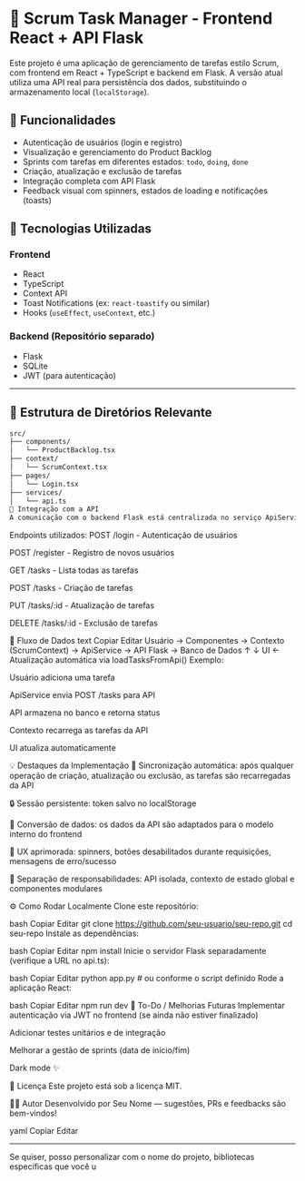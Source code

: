 # 🧠 Scrum Task Manager - Frontend React + API Flask

Este projeto é uma aplicação de gerenciamento de tarefas estilo Scrum, com frontend em React + TypeScript e backend em Flask. A versão atual utiliza uma API real para persistência dos dados, substituindo o armazenamento local (`localStorage`).

## 🚀 Funcionalidades

- Autenticação de usuários (login e registro)
- Visualização e gerenciamento do Product Backlog
- Sprints com tarefas em diferentes estados: `todo`, `doing`, `done`
- Criação, atualização e exclusão de tarefas
- Integração completa com API Flask
- Feedback visual com spinners, estados de loading e notificações (toasts)

## 🧩 Tecnologias Utilizadas

### Frontend
- React
- TypeScript
- Context API
- Toast Notifications (ex: `react-toastify` ou similar)
- Hooks (`useEffect`, `useContext`, etc.)

### Backend (Repositório separado)
- Flask
- SQLite
- JWT (para autenticação)

---

## 📁 Estrutura de Diretórios Relevante

```bash
src/
├── components/
│   └── ProductBacklog.tsx
├── context/
│   └── ScrumContext.tsx
├── pages/
│   └── Login.tsx
├── services/
│   └── api.ts
🔗 Integração com a API
A comunicação com o backend Flask está centralizada no serviço ApiService.
```
Endpoints utilizados:
POST /login - Autenticação de usuários

POST /register - Registro de novos usuários

GET /tasks - Lista todas as tarefas

POST /tasks - Criação de tarefas

PUT /tasks/:id - Atualização de tarefas

DELETE /tasks/:id - Exclusão de tarefas

🔄 Fluxo de Dados
text
Copiar
Editar
Usuário → Componentes → Contexto (ScrumContext) → ApiService → API Flask → Banco de Dados
             ↑                       ↓
            UI ← Atualização automática via loadTasksFromApi()
Exemplo:

Usuário adiciona uma tarefa

ApiService envia POST /tasks para API

API armazena no banco e retorna status

Contexto recarrega as tarefas da API

UI atualiza automaticamente

💡 Destaques da Implementação
🔄 Sincronização automática: após qualquer operação de criação, atualização ou exclusão, as tarefas são recarregadas da API

🔒 Sessão persistente: token salvo no localStorage

🔁 Conversão de dados: os dados da API são adaptados para o modelo interno do frontend

🎯 UX aprimorada: spinners, botões desabilitados durante requisições, mensagens de erro/sucesso

🧼 Separação de responsabilidades: API isolada, contexto de estado global e componentes modulares

⚙️ Como Rodar Localmente
Clone este repositório:

bash
Copiar
Editar
git clone https://github.com/seu-usuario/seu-repo.git
cd seu-repo
Instale as dependências:

bash
Copiar
Editar
npm install
Inicie o servidor Flask separadamente (verifique a URL no api.ts):

bash
Copiar
Editar
python app.py  # ou conforme o script definido
Rode a aplicação React:

bash
Copiar
Editar
npm run dev
🧪 To-Do / Melhorias Futuras
Implementar autenticação via JWT no frontend (se ainda não estiver finalizado)

Adicionar testes unitários e de integração

Melhorar a gestão de sprints (data de início/fim)

Dark mode ✨

📜 Licença
Este projeto está sob a licença MIT.

🙋‍♂️ Autor
Desenvolvido por Seu Nome — sugestões, PRs e feedbacks são bem-vindos!

yaml
Copiar
Editar

---

Se quiser, posso personalizar com o nome do projeto, bibliotecas específicas que você u
